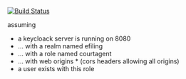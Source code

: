 [![Build Status](https://travis-ci.org/ericminio/learning-keycloack.svg?branch=master)](https://travis-ci.org/ericminio/learning-keycloack)

assuming 
* a keycloack server is running on 8080
* ... with a realm named efiling
* ... with a role named courtagent
* ... with web origins * (cors headers allowing all origins)
* a user exists with this role
